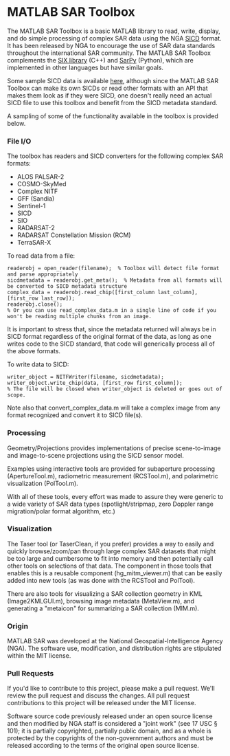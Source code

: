 # MATLAB SAR Toolbox
The MATLAB SAR Toolbox is a basic MATLAB library to read, write, display, and do simple processing of complex SAR data using the NGA [SICD](http://www.gwg.nga.mil/ntb/baseline/docs/SICD/) format.  It has been released by NGA to encourage the use of SAR data standards throughout the international SAR community.  The MATLAB SAR Toolbox complements the [SIX library](https://github.com/ngageoint/six-library) (C++) and [SarPy](https://github.com/ngageoint/sarpy) (Python), which are implemented in other languages but have similar goals.

Some sample SICD data is available [here](https://github.com/ngageoint/six-library/wiki/Sample-SICDs), although since the MATLAB SAR Toolbox can make its own SICDs or read other formats with an API that makes them look as if they were SICD, one doesn't really need an actual SICD file to use this toolbox and benefit from the SICD metadata standard.

A sampling of some of the functionality available in the toolbox is provided below.

### File I/O
The toolbox has readers and SICD converters for the following complex SAR formats:
* ALOS PALSAR-2
* COSMO-SkyMed
* Complex NITF
* GFF (Sandia)
* Sentinel-1
* SICD
* SIO
* RADARSAT-2
* RADARSAT Constellation Mission (RCM)
* TerraSAR-X

To read data from a file:
```
readerobj = open_reader(filename);  % Toolbox will detect file format and parse appropriately
sicdmetadata = readerobj.get_meta();  % Metadata from all formats will be converted to SICD metadata structure
complex_data = readerobj.read_chip([first_column last_column], [first_row last_row]);
readerobj.close();
% Or you can use read_complex_data.m in a single line of code if you won't be reading multiple chunks from an image.
```
It is important to stress that, since the metadata returned will always be in SICD format regardless of the original format of the data, as long as one writes code to the SICD standard, that code will generically process all of the above formats.

To write data to SICD:
```
writer_object = NITFWriter(filename, sicdmetadata);
writer_object.write_chip(data, [first_row first_column]);
% The file will be closed when writer_object is deleted or goes out of scope.
```

Note also that convert_complex_data.m will take a complex image from any format recognized and convert it to SICD file(s).

### Processing
Geometry/Projections provides implementations of precise scene-to-image and image-to-scene projections using the SICD sensor model.

Examples using interactive tools are provided for subaperture processing (ApertureTool.m), radiometric measurement (RCSTool.m), and polarimetric visualization (PolTool.m).

With all of these tools, every effort was made to assure they were generic to a wide variety of SAR data types (spotlight/stripmap, zero Doppler range migration/polar format algorithm, etc.)

### Visualization
The Taser tool (or TaserClean, if you prefer) provides a way to easily and quickly browse/zoom/pan through large complex SAR datasets that might be too large and cumbersome to fit into memory and then potentially call other tools on selections of that data.  The component in those tools that enables this is a reusable component (hg_mitm_viewer.m) that can be easily added into new tools (as was done with the RCSTool and PolTool).

There are also tools for visualizing a SAR collection geometry in KML (Image2KMLGUI.m), browsing image metadata (MetaView.m), and generating a "metaicon" for summarizing a SAR collection (MIM.m).

### Origin
MATLAB SAR was developed at the National Geospatial-Intelligence Agency (NGA). The software use, modification, and distribution rights are stipulated within the MIT license.

### Pull Requests

If you'd like to contribute to this project, please make a pull request. We'll review the pull request and discuss the changes. All pull request contributions to this project will be released under the MIT license.

Software source code previously released under an open source license and then modified by NGA staff is considered a "joint work" (see 17 USC § 101); it is partially copyrighted, partially public domain, and as a whole is protected by the copyrights of the non-government authors and must be released according to the terms of the original open source license.
